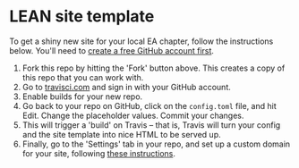 # LEAN site template

To get a shiny new site for your local EA chapter, follow the instructions below. You'll need to [create a free GitHub account first](https://github.com/join).

1. Fork this repo by hitting the 'Fork' button above. This creates a copy of this repo that you can work with.
1. Go to [travisci.com](http://travisci.com) and sign in with your GitHub account.
1. Enable builds for your new repo.
1. Go back to your repo on GitHub, click on the `config.toml` file, and hit Edit. Change the placeholder values. Commit your changes.
1. This will trigger a 'build' on Travis – that is, Travis will turn your config and the site template into nice HTML to be served up.
1. Finally, go to the 'Settings' tab in your repo, and set up a custom domain for your site, following [these instructions](https://medium.com/@supriyakankure/how-to-add-a-custom-domain-to-your-github-page-with-godaddy-84495781143e).
